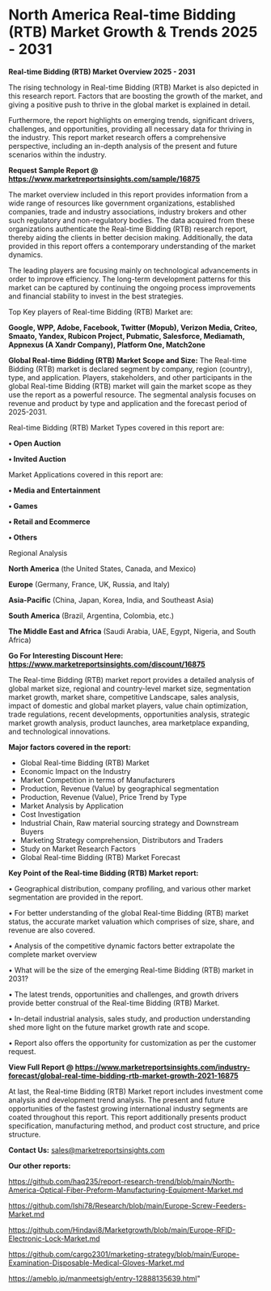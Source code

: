 # North America Real-time Bidding (RTB) Market Growth & Trends 2025 - 2031

<Strong> Real-time Bidding (RTB) Market Overview 2025 - 2031</strong>

The rising technology in Real-time Bidding (RTB) Market is also depicted in this research report. Factors that are boosting the growth of the market, and giving a positive push to thrive in the global market is explained in detail.

Furthermore, the report highlights on emerging trends, significant drivers, challenges, and opportunities, providing all necessary data for thriving in the industry. This report market research offers a comprehensive perspective, including an in-depth analysis of the present and future scenarios within the industry.

<strong>Request Sample Report @ <a href=https://www.marketreportsinsights.com/sample/16875>https://www.marketreportsinsights.com/sample/16875</a></strong>

The market overview included in this report provides information from a wide range of resources like government organizations, established companies, trade and industry associations, industry brokers and other such regulatory and non-regulatory bodies. The data acquired from these organizations authenticate the Real-time Bidding (RTB) research report, thereby aiding the clients in better decision making. Additionally, the data provided in this report offers a contemporary understanding of the market dynamics.

The leading players are focusing mainly on technological advancements in order to improve efficiency. The long-term development patterns for this market can be captured by continuing the ongoing process improvements and financial stability to invest in the best strategies.

Top Key players of Real-time Bidding (RTB) Market are:

<strong>Google, WPP, Adobe, Facebook, Twitter (Mopub), Verizon Media, Criteo, Smaato, Yandex, Rubicon Project, Pubmatic, Salesforce, Mediamath, Appnexus (A Xandr Company), Platform One, Match2one</strong>

<strong><b>Global Real-time Bidding (RTB) Market Scope and Size:</b></strong>
The Real-time Bidding (RTB) market is declared segment by company, region (country), type, and application. Players, stakeholders, and other participants in the global Real-time Bidding (RTB) market will gain the market scope as they use the report as a powerful resource. The segmental analysis focuses on revenue and product by type and application and the forecast period of 2025-2031.

Real-time Bidding (RTB) Market Types covered in this report are:

<strong>• Open Auction

• Invited Auction</strong>

Market Applications covered in this report are:

<strong>• Media and Entertainment

• Games

• Retail and Ecommerce

• Others</strong> 

Regional Analysis

<strong>North America</strong> (the United States, Canada, and Mexico)

<strong>Europe</strong> (Germany, France, UK, Russia, and Italy)

<strong>Asia-Pacific</strong> (China, Japan, Korea, India, and Southeast Asia)

<strong>South America</strong> (Brazil, Argentina, Colombia, etc.)

<strong>The Middle East and Africa</strong> (Saudi Arabia, UAE, Egypt, Nigeria, and South Africa)

<strong>Go For Interesting Discount Here: <a href=https://www.marketreportsinsights.com/discount/16875>https://www.marketreportsinsights.com/discount/16875</a></strong>

The Real-time Bidding (RTB) market report provides a detailed analysis of global market size, regional and country-level market size, segmentation market growth, market share, competitive Landscape, sales analysis, impact of domestic and global market players, value chain optimization, trade regulations, recent developments, opportunities analysis, strategic market growth analysis, product launches, area marketplace expanding, and technological innovations.

<strong><b>Major factors covered in the report:</b></strong>
<ul>
  <li>Global Real-time Bidding (RTB) Market </li>
  <li>Economic Impact on the Industry</li>
  <li>Market Competition in terms of Manufacturers</li>
  <li>Production, Revenue (Value) by geographical segmentation</li>
  <li>Production, Revenue (Value), Price Trend by Type</li>
  <li>Market Analysis by Application</li>
  <li>Cost Investigation</li>
  <li>Industrial Chain, Raw material sourcing strategy and Downstream Buyers</li>
  <li>Marketing Strategy comprehension, Distributors and Traders</li>
  <li>Study on Market Research Factors</li>
  <li>Global Real-time Bidding (RTB) Market Forecast</li>
</ul>

<strong><b>Key Point of the Real-time Bidding (RTB) Market report:</b></strong>

• Geographical distribution, company profiling, and various other market segmentation are provided in the report.

• For better understanding of the global Real-time Bidding (RTB) market status, the accurate market valuation which comprises of size, share, and revenue are also covered.

• Analysis of the competitive dynamic factors better extrapolate the complete market overview

• What will be the size of the emerging Real-time Bidding (RTB) market in 2031?

• The latest trends, opportunities and challenges, and growth drivers provide better construal of the Real-time Bidding (RTB) Market.

• In-detail industrial analysis, sales study, and production understanding shed more light on the future market growth rate and scope.

• Report also offers the opportunity for customization as per the customer request.

<strong><b>View Full Report @ <a href=https://www.marketreportsinsights.com/industry-forecast/global-real-time-bidding-rtb-market-growth-2021-16875>https://www.marketreportsinsights.com/industry-forecast/global-real-time-bidding-rtb-market-growth-2021-16875</a></b></strong>


At last, the Real-time Bidding (RTB) Market report includes investment come analysis and development trend analysis. The present and future opportunities of the fastest growing international industry segments are coated throughout this report. This report additionally presents product specification, manufacturing method, and product cost structure, and price structure.

<strong>Contact Us:</strong>
sales@marketreportsinsights.com

<strong>Our other reports:</strong>

<a href=https://github.com/haq235/report-research-trend/blob/main/North-America-Optical-Fiber-Preform-Manufacturing-Equipment-Market.md>https://github.com/haq235/report-research-trend/blob/main/North-America-Optical-Fiber-Preform-Manufacturing-Equipment-Market.md</a>

<a href=https://github.com/Ishi78/Research/blob/main/Europe-Screw-Feeders-Market.md>https://github.com/Ishi78/Research/blob/main/Europe-Screw-Feeders-Market.md</a>

<a href=https://github.com/Hindavi8/Marketgrowth/blob/main/Europe-RFID-Electronic-Lock-Market.md>https://github.com/Hindavi8/Marketgrowth/blob/main/Europe-RFID-Electronic-Lock-Market.md</a>

<a href=https://github.com/cargo2301/marketing-strategy/blob/main/Europe-Examination-Disposable-Medical-Gloves-Market.md>https://github.com/cargo2301/marketing-strategy/blob/main/Europe-Examination-Disposable-Medical-Gloves-Market.md</a>

<a href=https://ameblo.jp/manmeetsigh/entry-12888135639.html>https://ameblo.jp/manmeetsigh/entry-12888135639.html</a>"
